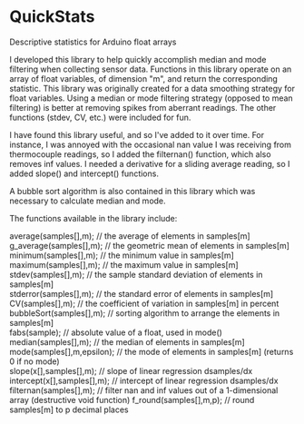 # QuickStats
Descriptive statistics for Arduino float arrays

I developed this library to help quickly accomplish median and mode filtering when collecting sensor data. Functions in this library operate on an array of float variables, of dimension "m", and return the corresponding statistic. This library was originally created for a data smoothing strategy for float variables. Using a median or mode filtering strategy (opposed to mean filtering) is better at removing spikes from aberrant readings. The other functions (stdev, CV, etc.) were included for fun.

I have found this library useful, and so I've added to it over time. For instance, I was annoyed with the occasional nan value I was receiving from thermocouple readings, so I added the filternan() function, which also removes inf values. I needed a derivative for a sliding average reading, so I added slope() and intercept() functions.

A bubble sort algorithm is also contained in this library which was necessary to calculate median and mode.

The functions available in the library include:

 average(samples[],m);      // the average of elements in samples[m]\
 g_average(samples[],m);    // the geometric mean of elements in samples[m]\
 minimum(samples[],m);      // the minimum value in samples[m]\
 maximum(samples[],m);      // the maximum value in samples[m]\
 stdev(samples[],m);        // the sample standard deviation of elements in samples[m]\
 stderror(samples[],m);     // the standard error of elements in samples[m]\
 CV(samples[],m);           // the coefficient of variation in samples[m] in percent\
 bubbleSort(samples[],m);   // sorting algorithm to arrange the elements in samples[m]\
 fabs(sample);              // absolute value of a float, used in mode()\
 median(samples[],m);       // the median of elements in samples[m]\
 mode(samples[],m,epsilon); // the mode of elements in samples[m] (returns 0 if no mode)\
 slope(x[],samples[],m);	   // slope of linear regression dsamples/dx\
 intercept(x[],samples[],m); // intercept of linear regression dsamples/dx\
 filternan(samples[],m);     // filter nan and inf values out of a 1-dimensional array (destructive void function)
 f_round(samples[],m,p);     // round samples[m] to p decimal places
 
